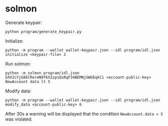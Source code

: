 # solmon
Generate keypair:
```
python program/generate_keypair.py
```

Initialize:
```
python -m program --wallet wallet-keypair.json --idl program/idl.json initialize <keypair-file> 2
```

Run solmon:
```
python -m solmon program/idl.json GXV2cYjG8ECRermN9f6X2zpsQsRqF34BEMNjGWGEqkCi <account-public-key> NewAccount data lt 5
```

Modify data:
```
python -m program --wallet wallet-keypair.json --idl program/idl.json modify_data <account-public-key> 6
```

After 30s a warning will be displayed that the condition `NewAccount.data < 5` was violated.